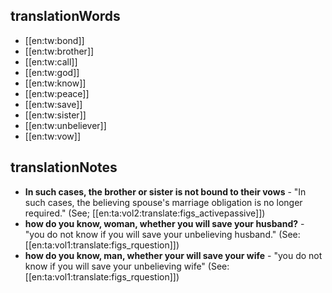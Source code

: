 ## translationWords

* [[en:tw:bond]]
* [[en:tw:brother]]
* [[en:tw:call]]
* [[en:tw:god]]
* [[en:tw:know]]
* [[en:tw:peace]]
* [[en:tw:save]]
* [[en:tw:sister]]
* [[en:tw:unbeliever]]
* [[en:tw:vow]]

## translationNotes

* **In such cases, the brother or sister is not bound to their vows** - "In such cases, the believing spouse's marriage obligation is no longer required." (See; [[en:ta:vol2:translate:figs_activepassive]])
* **how do you know, woman, whether you will save your husband?** - "you do not know if you will save your unbelieving husband." (See: [[en:ta:vol1:translate:figs_rquestion]])
* **how do you know, man, whether your will save your wife** - "you do not know if you will save your unbelieving wife" (See: [[en:ta:vol1:translate:figs_rquestion]])
